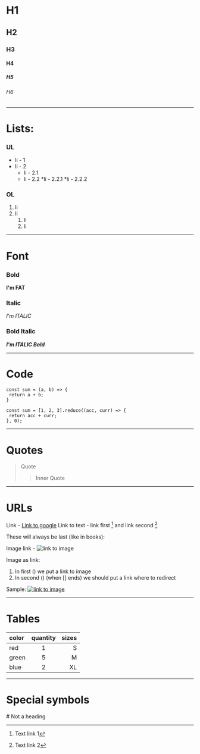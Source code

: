 # H1
## H2
### H3
#### H4
##### H5
###### H6

***

# Lists:

### UL
* li - 1
* li - 2
  * li - 2.1
  * li - 2.2
    *li - 2.2.1
    *li - 2.2.2

### OL
1. li 
2. li
   1. li
   2. li

***

# Font

### Bold

__I'm FAT__

### Italic

_I'm ITALIC_

### Bold Italic

___I'm ITALIC Bold___

***

# Code

```
const sum = (a, b) => {
 return a + b;
}
```

```
const sum = [1, 2, 3].reduce((acc, curr) => {
 return acc + curr;
}, 0);
```

***

# Quotes

> Quote
>> Inner Quote

***

# URLs

Link - [Link to google](https://www.google.com/)
Link to text - link first [^1] and link second [^2]

These will always be last (like in books):
[^1]: Text link 1
[^2]: Text link 2

Image link - ![link to image](https://img.freepik.com/free-photo/majestic-mountain-peak-tranquil-winter-landscape-generated-by-ai_188544-15662.jpg?t=st=1711212240~exp=1711215840~hmac=dd4e2a475bc5baf618e1f6e7cda022f1fcafd73872789cbf7093f3faebede4ab&w=1380)

Image as link:
1. In first () we put a link to image
2. In second () (when [] ends) we should put a link where to redirect

Sample: [![link to image](https://img.freepik.com/free-photo/majestic-mountain-peak-tranquil-winter-landscape-generated-by-ai_188544-15662.jpg?t=st=1711212240~exp=1711215840~hmac=dd4e2a475bc5baf618e1f6e7cda022f1fcafd73872789cbf7093f3faebede4ab&w=1380)](https://google.com)

***

# Tables
color | quantity | sizes
:----|:----------:|--:
red | 1 | S
green | 5 | M
blue | 2 | XL

***

# Special symbols

\# Not a heading
